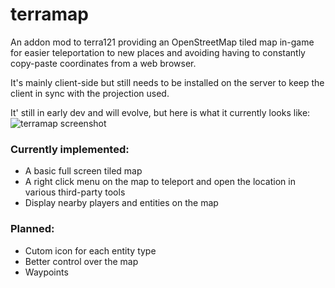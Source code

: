 # terramap
An addon mod to terra121 providing an OpenStreetMap tiled map in-game for easier teleportation to new places and avoiding having to constantly copy-paste coordinates from a web browser.

It's mainly client-side but still needs to be installed on the server to keep the client in sync with the projection used.

It' still in early dev and will evolve, but here is what it currently looks like: 
![terramap screenshot](https://raw.githubusercontent.com/SmylerMC/terramap/master/images/tiledmap.png)

### Currently implemented:
* A basic full screen tiled map
* A right click menu on the map to teleport and open the location in various third-party tools
* Display nearby players and entities on the map

### Planned:
* Cutom icon for each entity type
* Better control over the map
* Waypoints
